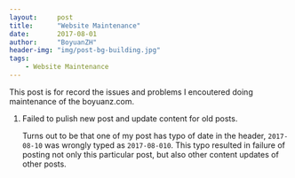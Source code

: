 ```yaml
---
layout:     post
title:      "Website Maintenance"
date:       2017-08-01
author:     "BoyuanZH"
header-img: "img/post-bg-building.jpg"
tags:
    - Website Maintenance
---
```


This post is for record the issues and problems I encoutered doing maintenance of the boyuanz.com.

1. Failed to pulish new post and update content for old posts.
   
   Turns out to be that one of my post has typo of date in the header, `2017-08-10` was wrongly typed as `2017-08-010`. This typo resulted in failure of posting not only this particular post, but also other content updates of other posts.
